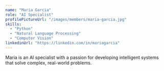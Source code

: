```yaml
---
name: "Maria Garcia"
role: "AI Specialist"
profilePictureUrl: "/images/members/maria-garcia.jpg"
skills:
  - "Python"
  - "Natural Language Processing"
  - "Computer Vision"
linkedinUrl: "https://linkedin.com/in/mariagarcia"
---
```


Maria is an AI specialist with a passion for developing intelligent systems that solve complex, real-world problems.
